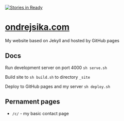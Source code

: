 [![Stories in Ready](https://badge.waffle.io/ondrejsika/ondrejsika.com.png?label=ready&title=Ready)](https://waffle.io/ondrejsika/ondrejsika.com)
# [ondrejsika.com](http://ondrejsika.com)

My website based on Jekyll and hosted by GitHub pages


Docs
----

Run development server on port 4000 `sh serve.sh`

Build site to `sh build.sh` to directory `_site`

Deploy to GitHub pages and my server `sh deploy.sh`


## Pernament pages

* `/c/` - my basic contact page
